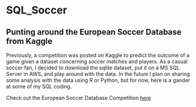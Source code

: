 # SQL_Soccer
## Punting around the European Soccer Database from Kaggle

Previously, a competition was posted on Kaggle to predict the outcome of a game given a dataset concerning soccer matches and players.
As a casual soccer fan, I decided to download the sqlite dataset, put it on a MS SQL Server in AWS, and play around with the data. 
In the future I plan on sharing some analysis with the data using R or Python, but for now, here is a gander at some of my SQL coding.

Check out the European Soccer Database Competition [here](https://www.kaggle.com/hugomathien/soccer)
